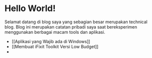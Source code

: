 # Hello World!
Selamat datang di blog saya yang sebagian besar merupakan technical blog. Blog ini merupakan catatan pribadi saya saat bereksperimen menggunakan berbagai macam tools dan aplikasi.

- [[Aplikasi yang Wajib ada di Windows]]
- [[Membuat iFixit Toolkit Versi Low Budget]]
- 
